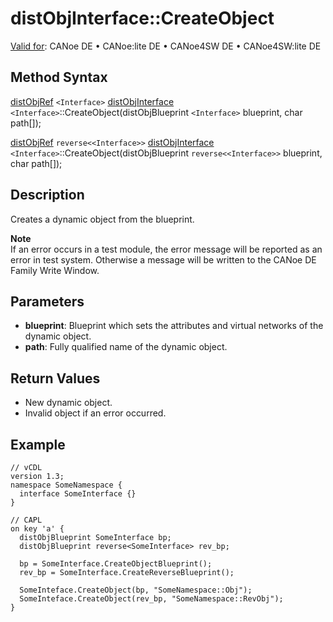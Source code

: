 # distObjInterface::CreateObject

[Valid for](../../../Shared/FeatureAvailability.md): CANoe DE • CANoe:lite DE • CANoe4SW DE • CANoe4SW:lite DE

## Method Syntax

[distObjRef](../Objects/CAPLfunctiondistObjRef.md) `<Interface>` [distObjInterface](../Objects/CAPLfunctiondistObjInterface.md) `<Interface>`::CreateObject(distObjBlueprint `<Interface>` blueprint, char path[]);

[distObjRef](../Objects/CAPLfunctiondistObjRef.md) `reverse<<Interface>>` [distObjInterface](../Objects/CAPLfunctiondistObjInterface.md) `<Interface>`::CreateObject(distObjBlueprint `reverse<<Interface>>` blueprint, char path[]);

## Description

Creates a dynamic object from the blueprint.

**Note**  
If an error occurs in a test module, the error message will be reported as an error in test system. Otherwise a message will be written to the CANoe DE Family Write Window.

## Parameters

- **blueprint**: Blueprint which sets the attributes and virtual networks of the dynamic object.
- **path**: Fully qualified name of the dynamic object.

## Return Values

- New dynamic object.
- Invalid object if an error occurred.

## Example

```plaintext
// vCDL
version 1.3;
namespace SomeNamespace {
  interface SomeInterface {}
}

// CAPL
on key 'a' {
  distObjBlueprint SomeInterface bp;
  distObjBlueprint reverse<SomeInterface> rev_bp;

  bp = SomeInterface.CreateObjectBlueprint();
  rev_bp = SomeInterface.CreateReverseBlueprint();

  SomeInteface.CreateObject(bp, "SomeNamespace::Obj");
  SomeInteface.CreateObject(rev_bp, "SomeNamespace::RevObj");
}
```
